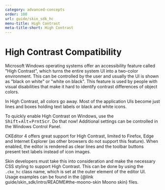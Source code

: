 ```yaml
---
category: advanced-concepts
order: 100
url: guide/skin_sdk_hc
menu-title: High Contrast
meta-title-short: High Contrast
---
```

<!--
Copyright (c) 2003-2021, CKSource - Frederico Knabben. All rights reserved.
For licensing, see LICENSE.md.
-->

# High Contrast Compatibility

Microsoft Windows operating systems offer an accessibility feature called "High Contrast", which turns the entire system UI into a two-color environment. This can be controlled by the user and usually the UI is shown as "black on white" or "white on black". This feature is used by people with visual disabilities that make it hard to identify contrast differences of object colors.

In High Contrast, all colors go away. Most of the application UIs become just lines and boxes holding text labels or black and white icons.

To quickly enable High Contrast on Windows, use the <kbd>Shift</kbd>+<kbd>Alt</kbd>+<kbd>PrntScr</kbd>. Do that now! Additional settings can be controlled in the Windows Control Panel.

CKEditor 4 offers great support for High Contrast, limited to Firefox, Edge and Internet Explorer (as other browsers do not support this feature). When enabled, the editor is rendered as clear lines and the toolbar buttons present text labels instead of icon images.

Skin developers must take this into consideration and make the necessary CSS styling to support High Contrast. This can be done by using the `.cke_hc` class name, which is set at the outer element of the editor UI. Usage examples can be found in the {@link guide/skin_sdk/intro/README#the-moono-skin Moono skin} files.
